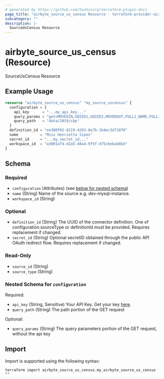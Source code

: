 ```yaml
---
# generated by https://github.com/hashicorp/terraform-plugin-docs
page_title: "airbyte_source_us_census Resource - terraform-provider-airbyte"
subcategory: ""
description: |-
  SourceUsCensus Resource
---
```


# airbyte_source_us_census (Resource)

SourceUsCensus Resource

## Example Usage

```terraform
resource "airbyte_source_us_census" "my_source_uscensus" {
  configuration = {
    api_key      = "...my_api_key..."
    query_params = "get=MOVEDIN,GEOID1,GEOID2,MOVEDOUT,FULL1_NAME,FULL2_NAME,MOVEDNET&for=county:*"
    query_path   = "data/2019/cbp"
  }
  definition_id = "ee300f65-8219-4293-8e7b-1b4ec3d718f0"
  name          = "Miss Henrietta Sipes"
  secret_id     = "...my_secret_id..."
  workspace_id  = "a3001af4-d2a5-48a4-9f5f-d75cbebab8bd"
}
```

<!-- schema generated by tfplugindocs -->
## Schema

### Required

- `configuration` (Attributes) (see [below for nested schema](#nestedatt--configuration))
- `name` (String) Name of the source e.g. dev-mysql-instance.
- `workspace_id` (String)

### Optional

- `definition_id` (String) The UUID of the connector definition. One of configuration.sourceType or definitionId must be provided. Requires replacement if changed.
- `secret_id` (String) Optional secretID obtained through the public API OAuth redirect flow. Requires replacement if changed.

### Read-Only

- `source_id` (String)
- `source_type` (String)

<a id="nestedatt--configuration"></a>
### Nested Schema for `configuration`

Required:

- `api_key` (String, Sensitive) Your API Key. Get your key <a href="https://api.census.gov/data/key_signup.html">here</a>.
- `query_path` (String) The path portion of the GET request

Optional:

- `query_params` (String) The query parameters portion of the GET request, without the api key

## Import

Import is supported using the following syntax:

```shell
terraform import airbyte_source_us_census.my_airbyte_source_us_census ""
```
